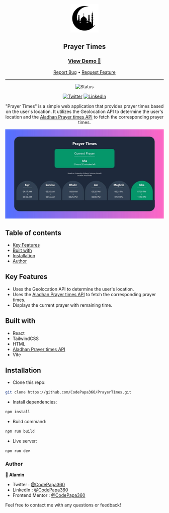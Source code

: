 <div align="center">

  <img src="./public/logo.png" alt="logo" width="90" height="auto">

  <h2>Prayer Times</h2>

  <h3>
    <a href="https://prayer-times-alamin.vercel.app">
      <strong>View Demo 🚀</strong>
    </a>
  </h3>

  <div align="center">
    <a href="https://github.com/CodePapa360/PrayerTimes/issues">Report Bug</a>
    •
    <a href="https://github.com/CodePapa360/PrayerTimes/pulls">Request Feature</a>
  </div>

  <hr>

</div>

<!-- Badges -->
<div align="center">

<img src="https://img.shields.io/badge/Status-Completed-success?style=flat" alt="Status" />

<a href='https://www.twitter.com/CodePapa360' target="_blank"><img alt='Twitter' src='https://img.shields.io/badge/@CodePapa360-100000?style=for-the-badge&logo=Twitter&logoColor=00C9F7&labelColor=3F3F3F&color=0092FA'/></a>
<a href='https://www.linkedin.com/in/codepapa360' target="_blank"><img alt='LinkedIn' src='https://img.shields.io/badge/@CodePapa360-100000?style=for-the-badge&logo=LinkedIn&logoColor=00a0dc&labelColor=2F2F2F&color=0077b5'/></a>

</div>

<!-- Brief -->
<p align="center">
"Prayer Times" is a simple web application that provides prayer times based on the user's location. It utilizes the Geolocation API to determine the user's location and the <a href="https://aladhan.com/prayer-times-api">Aladhan Prayer times API</a> to fetch the corresponding prayer times.
</p>

<!-- Screenshot -->
<a align="center" href="https://prayer-times-alamin.vercel.app">

![Screenshot](./public/thumbnail-preview.jpg)

</a>

## Table of contents

- [Key Features](#key-features)
- [Built with](#built-with)
- [Installation](#installation)
- [Author](#author)

## Key Features

- Uses the Geolocation API to determine the user's location.
- Uses the [Aladhan Prayer times API](https://aladhan.com/prayer-times-api) to fetch the corresponding prayer times.
- Displays the current prayer with remaining time.

## Built with

- React
- TailwindCSS
- HTML
- [Aladhan Prayer times API](https://aladhan.com/prayer-times-api)
- Vite

## Installation

- Clone this repo:

```sh
git clone https://github.com/CodePapa360/PrayerTimes.git
```

- Install dependencies:

```sh
npm install
```

- Build command:

```sh
npm run build
```

- Live server:

```sh
npm run dev
```

### Author

<b>👤 Alamin</b>

- Twitter : [@CodePapa360](https://www.twitter.com/CodePapa360)
- LinkedIn : [@CodePapa360](https://www.linkedin.com/in/codepapa360)
- Frontend Mentor : [@CodePapa360](https://www.frontendmentor.io/profile/CodePapa360)

Feel free to contact me with any questions or feedback!
